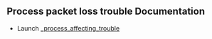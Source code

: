 ## Process packet loss trouble Documentation

* Launch [_process_affecting_trouble](_process_affecting_trouble.md)